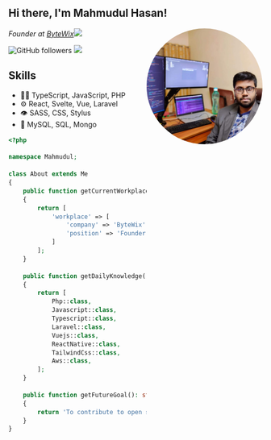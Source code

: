 <h2>Hi there, I'm Mahmudul Hasan! </h2>

<img align='right' style="border-radius:50%" src="https://raw.githubusercontent.com/bdlogicalerror/bdlogicalerror/master/my_photo.jpg" width="230">

<p><em>Founder at <a href="http://www.bytewix.com">ByteWix</a><img src="https://media.giphy.com/media/WUlplcMpOCEmTGBtBW/giphy.gif" width="30"> 
</em></p>


![GitHub followers](https://img.shields.io/github/followers/bdlogicalerror?label=Follow&style=social)
![](https://visitor-badge.glitch.me/badge?page_id=bdlogicalerror.bdlogicalerror)


## Skills
- 👨‍💻 TypeScript, JavaScript, PHP
- ⚙️ React, Svelte, Vue, Laravel
- 👁️ SASS, CSS, Stylus
- 💽 MySQL, SQL, Mongo

```php
<?php

namespace Mahmudul;

class About extends Me
{
    public function getCurrentWorkplace(): array
    {
        return [
            'workplace' => [
                'company' => 'ByteWix',
                'position' => 'Founder'         
            ]
        ];
    }

    public function getDailyKnowledge(): array
    {
        return [
            Php::class,
            Javascript::class,
            Typescript::class,
            Laravel::class,
            Vuejs::class,
            ReactNative::class,
            TailwindCss::class,
            Aws::class,
        ];
    }

    public function getFutureGoal(): string
    {
        return 'To contribute to open source.';
    }
}
```

